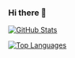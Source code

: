 ### Hi there 👋

[![GitHub Stats](https://github-readme-stats.vercel.app/api?username=Jacksini&count_private=true&show_icons=true&theme=dark&include_all_commits=true&custom_title=GitHub%20Stats)](https://github.com/Jacksini)

[![Top Languages](https://github-readme-stats.vercel.app/api/top-langs/?username=Jacksini&layout=compact&theme=dark)](https://github.com/Jacksini)
